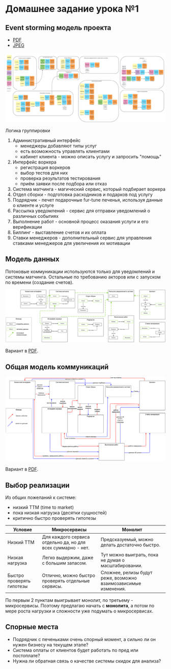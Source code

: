 # Домашнее задание урока №1

## Event storming модель проекта

- [PDF](./es.pdf)
- [JPEG](./es.jpg)

![ES](es.jpg)

Логика группировки

1. Административный интерфейс
   - менеджеры добавляют типы услуг
   - есть возможность управлять клиентами
   - кабинет клиента - можно описать услугу и запросить "помощь"
2. Интерфейс воркера
   - регистрация воркеров
   - выбор тестов для них
   - проверка результатов тестирования
   - приём заявки после подбора или отказ
3. Система матчинга - магический сервис, который подбирает воркера
4. Отдел сборки - подготовка расходников и подарков под услугу
5. Подрядчик - печет подарочные fur-tune печенья, используя данные о клиенте и услуге
6. Рассылка уведомлений - сервис для отправки уведомлений о различных событиях
7. Выполнение работ - основной процесс оказания услуги и его верификации
8. Биллинг - выставление счетов и их оплата
9. Ставки менеджеров - дополнительный сервис для управления ставками менеджеров для увеличения их мотивации

## Модель данных

Потоковые коммуникации используются только для уведомлений и системы матчинга. Остальные по требованию акторов или с запуском по времени (создание счетов).

![Модель данных](./data_model.png)

Вариант в [PDF](./data_model.pdf).

## Общая модель коммуникаций

![Модель коммуникаций](./contex_view.png)

Вариант в [PDF](./contex_view.pdf).

## Выбор реализации

Из общих пожеланий к системе:

- низкий TTM (time to market)
- пока низкая нагрузка (десятки сущностей)
- критично быстро проверять гипотезы

Условие | Микросервисы | Монолит
--- | --- | ---
Низкий TTM | Для каждого сервиса отдельно да, но для всех суммарно - нет. | Предсказуемый, можно делать достаточно быстро.
Низкая нагрузка | Легко выдержим, даже с большим запасом. | Тут можно выиграть, пока не думая о масштабировании.
Быстро проверять гипотезы | Отлично, можно быстро проверять отдельные сервисы. | Сложнее, релизы будут реже, возможно взаимозависимые изменения.

По первым 2 пунктам выигрывает монолит, по третьему - микросервисы. Поэтому предлагаю начать с **монолита**, а потом по мере роста нагрузки и сложности уже подумать о микросервисах.

## Спорные места

- Подрядчик с печеньками очень спорный момент, а сильно ли он нужен бизнесу на текущем этапе?
- Система оплаты от клиентов будет работать по пред или постоплате?
- Нужна ли обратная связь о качестве системы скидок для анализа?

